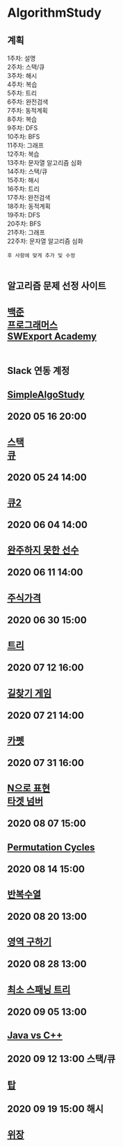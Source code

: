 # AlgorithmStudy
계획
--------------------
1주차: 설명<br>
2주차: 스택/큐<br>
3주차: 해시<br>
4주차: 복습<br>
5주차: 트리<br>
6주차: 완전검색<br>
7주차: 동적계획<br>
8주차: 복습<br>
9주차: DFS<br>
10주차: BFS<br>
11주차: 그래프<br>
12주차: 복습<br>
13주차: 문자열 알고리즘 심화
<br>
14주차: 스택/큐<br>
15주차: 해시<br>
16주차: 트리<br>
17주차: 완전검색<br>
18주차: 동적계획<br>
19주차: DFS<br>
20주차: BFS<br>
21주차: 그래프<br>
22주차: 문자열 알고리즘 심화

```후 사항에 맞게 추가 및 수정```
<br>
<br>

알고리즘 문제 선정 사이트
--------------------
[백준](https://swexpertacademy.com)<br>
[프로그래머스](https://programmers.co.kr)<br>
[SWExport Academy](https://swexpertacademy.com)<br>
<br>
<br>
Slack 연동 계정
--------------------

[SimpleAlgoStudy](https://simplealgostudy.slack.com)
<br>
<br>
2020 05 16 20:00
--------------------
[스택](https://www.acmicpc.net/problem/10828)<br> 
[큐](https://www.acmicpc.net/problem/10845)
<br>
<br>
2020 05 24 14:00
--------------------
[큐2](https://www.acmicpc.net/problem/18258)
<br>
<br>
2020 06 04 14:00
--------------------
[완주하지 못한 선수](https://programmers.co.kr/learn/courses/30/lessons/42576?language=cpp)
<br>
<br>
2020 06 11 14:00
--------------------
[주식가격](https://programmers.co.kr/learn/courses/30/lessons/42584)
<br>
<br>
2020 06 30 15:00
--------------------
[트리](https://www.acmicpc.net/problem/1068)
<br>
<br>
2020 07 12 16:00
--------------------
[길찾기 게임](https://programmers.co.kr/learn/courses/30/lessons/42892?language=cpp)
<br>
<br>
2020 07 21 14:00
--------------------
[카펫](https://programmers.co.kr/learn/courses/30/lessons/42842?language=java)
<br>
<br>
2020 07 31 16:00
--------------------
[N으로 표현](https://programmers.co.kr/learn/courses/30/lessons/42895?language=cpp) <br>
[타겟 넘버](https://programmers.co.kr/learn/courses/30/lessons/43165?language=cpp) 
<br>
<br>
2020 08 07 15:00
--------------------
[Permutation Cycles](https://www.acmicpc.net/problem/10451)
<br>
<br>
2020 08 14 15:00
--------------------
[반복수열](https://www.acmicpc.net/problem/2331)
<br>
<br>
2020 08 20 13:00
--------------------
[영역 구하기](https://www.acmicpc.net/problem/2583)
<br>
<br>
2020 08 28 13:00
--------------------
[최소 스패닝 트리](https://www.acmicpc.net/problem/1197)
<br>
<br>
2020 09 05 13:00
--------------------
[Java vs C++](https://www.acmicpc.net/problem/3613)
<br>
<br>
2020 09 12 13:00 스택/큐 
--------------------
[탑](https://www.acmicpc.net/problem/2493)
<br>
<br>
2020 09 19 15:00 해시
--------------------
[위장](https://programmers.co.kr/learn/courses/30/lessons/42578)
<br>
<br>
--------------------